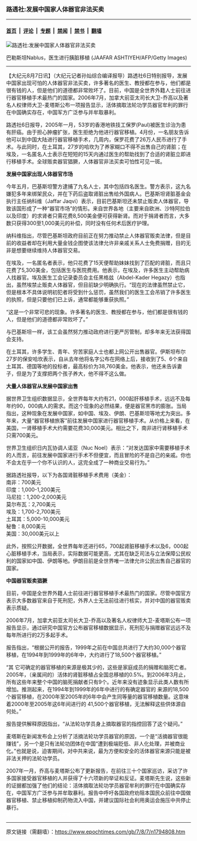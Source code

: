 ### 路透社:发展中国家人体器官非法买卖

---

#### [首页](../../../..?n1794808) &nbsp;|&nbsp; [评论](../../../../../epoch-comment?n1794808) &nbsp;|&nbsp; [专题](../../../../../epoch-special?n1794808) &nbsp;|&nbsp; [禁闻](../../../../../epoch-news?n1794808) &nbsp;|&nbsp; [禁书](../../../../../books?n1794808) &nbsp;|&nbsp; [翻墙](https://github.com/gfw-breaker/nogfw/blob/master/README.md?n1794808)


<div><img alt="路透社:发展中国家人体器官非法买卖" class="attachment-djy_600_400 size-djy_600_400 wp-post-image" src="https://i.epochtimes.com/assets/uploads/2007/08/708070619351164.jpg"/>
<div class="caption">
 <p>
  巴勒斯坦Nablus，医生进行胰脏移植 (JAAFAR ASHTIYEH/AFP/Getty Images)
 </p>
</div></div><hr/><div class="post_content" id="artbody" itemprop="articleBody">
 <!-- article content begin -->
 <p>
  【大纪元8月7日讯】（大纪元记者孙灿综合编译报导）路透社6日特别报导，发展中国家出现可怕的人体器官非法买卖，许多著名的医生、教授都在参与，他们都是很有钱的人，但是他们的道德都非常败坏了。目前，中国是全世界外籍人士前往进行器官移植手术最热门的国家。2006年7月，加拿大前亚太司长大卫-乔高以及著名人权律师大卫-麦塔斯公布一项报告显示，活体摘取法轮功学员器官牟利的罪行在中国确实存在，中国军方广泛参与并牟取暴利。
 </p>
 <p>
  路透社6日报导，2005年一月，53岁的香港地铁技工保罗(Paul)被医生诊治为患有肝癌。由于担心肿瘤扩张，医生拒绝为他进行器官移植。4月份，一名朋友告诉他可以到中国大陆进行器官移植手术，几周内，保罗花费了26万人民币进行了手术。与此同时，在土耳其，27岁的哈坎为了养家糊口不得不出售自己的肾脏；在埃及，一名匿名人士表示在短短的15天内通过医生的帮助找到了合适的肾脏立即进行移植手术。全球贩卖器官猖獗，人体器官非法买卖可怕性可见一斑。
 </p>
 <p>
  <b>
   发展中国家出现人体器官市场
  </b>
 </p>
 <p>
  今年五月，巴基斯坦警方逮捕了九名人士，其中包括四名医生。警方表示，这九名嫌犯多年来绑架民众，并在下药后盗取肾脏出售给外国病人。巴基斯坦肾脏基金会执行主任纳科维（Jaffar Jaqvi）表示，目前巴基斯坦还未禁止贩卖人体器官，导致该国形成了一种“器官市场”的情形。来自世界各地（主要来自欧洲、沙特阿拉伯以及印度）的求肾者只需花费8,500美金便可获得新肾。而对于捐肾者而言，大多数只获得300至1,000美元的补偿，同时没有任何术后医疗护理。
 </p>
 <p>
  纳科维指出，尽管巴基斯坦政府目前正在努力推动禁止人体器官贩卖法律，但是目前的收益者却在利用大量金钱企图使该法律允许非亲戚关系人士免费捐赠，目的无非是想要继续维持人体器官交易。
 </p>
 <p>
  在埃及，一名匿名者表示，他只花费了15天便帮助妹妹找到了匹配的肾脏，而且只花费了5,300美金，包括医生与医院费用。他表示，在埃及，许多医生主动帮助病人找器官。埃及医生工会记录委员会主任黑格兹（Abdel-Kader Hegazy）也指出，虽然埃禁止贩卖人体器官，但目前缺少明确执行。“现在的法律虽然禁止它，但是根本不具体说明初犯者将受到什么惩罚，虽然我们的医生工会吊销了许多医生的执照，但是只要他们已上诉，通常都能够重获执照。”
 </p>
 <p>
  “这是一个非常可悲的现象。许多著名的医生、教授都在参与，他们都是很有钱的人，但是他们的道德都非常败坏了。”
 </p>
 <p>
  与巴基斯坦一样，该工会虽然努力推动政府进行更严厉管制，却多年来无法获得国会支持。
 </p>
 <p>
  在土耳其，许多学生、青年、穷苦家庭人士也都上网公开出售器官。伊斯坦布尔27岁的保安哈坎表示，自从去年他将名字公布在网络上后，接收到了5、6个来自土耳其、德国等地的投标者，最高标价为38,760美金。他表示，他还未告诉妻子，但是为了支撑把两个孩子养大，他不得不这么做。
 </p>
 <p>
  <b>
   大量人体器官从发展中国家出售
  </b>
 </p>
 <p>
  据世界卫生组织数据显示，全世界每年大约有21，000起肝移植手术，远远不及每年约90，000病人的需求。而这个现象的必然结果，便是器官黑市的膨胀。当局指出，这种现象在发展中国家，如中国、埃及、伊朗、巴基斯坦等地尤为突出。多年来，大量“器官移植旅客”前往发展中国家进行器官移植手术。从价格上来看，在美国，一肾移植手术大约需要花费30,000美元。相比之下，南非进行肾移植手术只需700美元。
 </p>
 <p>
  世界卫生组织日内瓦协调人诺亚（Nuc Noel）表示：“对发达国家中需要移植手术的人而言，前往发展中国家进行手术不但便宜，而且冒险的不是自己的亲戚。你也不会太在乎一个你不认识的人，这完全成了一种商业交易行为。”
 </p>
 <p>
  据路透社报导，以下为各国肾脏移植手术费用（美金）：
  <br/>
  南非：700美元
  <br/>
  印度：1,000-1,200美元
  <br/>
  马尼拉：1,200-2,000美元
  <br/>
  莫尔布瓦：2,700美元
  <br/>
  埃及：1,700-2,700美元
  <br/>
  土耳其：5,000-10,000美元
  <br/>
  秘鲁：8,000美元
  <br/>
  美国：30,000美元以上
 </p>
 <p>
  此外，按照公开数据，全世界每年还进行65，700起肾脏移植手术以及6，000起心脏移植手术，当局表示，实际数据可能更高，尤其在缺乏司法与立法保障公民权利的国家如中国、伊朗等地。伊朗目前是全世界唯一法律允许公民出售自己器官的国家。
 </p>
 <p>
  <b>
   中国器官贩卖猖獗
  </b>
 </p>
 <p>
  目前，中国是全世界外籍人士前往进行器官移植手术最热门的国家。尽管中国官方表示大多数器官来自于死刑犯，外界人士无法前往进行核实，并对中国的器官贩卖表示质疑。
 </p>
 <p>
  2006年7月，加拿大前亚太司长大卫-乔高以及著名人权律师大卫-麦塔斯公布一项报告显示，通过研究中国官方公布器官移植数据显示，死刑犯与捐赠器官远远不及每年所进行的2万多起手术。
 </p>
 <p>
  报告指出，“根据公开的报告，1999年之前在中国总共进行了大约30,000个器官移植，在1994年到1999年的6年中，大约进行了18,500个器官移植。”
 </p>
 <p>
  “其 它可确定的器官移植的来源是极其少的，这些是家庭成员的捐赠和脑死亡者。2005年，（亲属间的）活体的肾脏移植占全国总移植的0.5%。到2006年3月止，所有这些年来整个中国的脑死捐献者只有9个。近年来没有迹象显示此类人数有所增加。推测起来，在1994年到1999年的6年中进行的有确定器官的 来源的18,500个器官移植，在2000年至2005年的6年中会产生同等量的器官移植数量。这意味着2000年至2005年这6年间进行的 41,500个器官移植，无法解释这些供体源自何处。”
 </p>
 <p>
  报告提供解释原因指出，“从法轮功学员身上摘取器官的指控回答了这个疑问。”
 </p>
 <p>
  麦塔斯在新闻发布会上分析了活摘法轮功学员器官的原因，一个是“活摘器官很能赚钱”，另一个是只有法轮功团体在中国“遭到极端贬低、非人化处理，并被商业化。”也就是说，迫害期间，对中共来说，最为方便和安全的活体器官来源只能是被非法关押的法轮功学员。
 </p>
 <p>
  2007年一月，乔高与麦塔斯公布了更新报告，在前往三十个国家巡访，采访了许多国家接受器官移植的人并获得了十六项新的举证和反证。麦塔斯先生说，这些新的证据都加强了他们的结论：活体摘取法轮功学员器官牟利的罪行在中国确实存在，中国军方广泛参与并牟取暴利。报告中呼吁各国政府劝阻本国民众前往中国做器官移植、禁止移植抑制药物流入中国，并建议国际社会利用奥运会施压中共停止暴行。
  <br/>
  <font color="#ffffff">
   (http://www.dajiyuan.com)
  </font>
 </p>
 <!-- article content end -->
 <div id="below_article_ad">
 </div>
</div>


---

原文链接（需翻墙）：https://www.epochtimes.com/gb/7/8/7/n1794808.htm